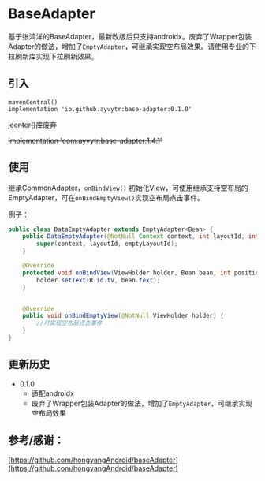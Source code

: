 # BaseAdapter

基于张鸿洋的BaseAdapter，最新改版后只支持androidx。废弃了Wrapper包装Adapter的做法，增加了`EmptyAdapter`，可继承实现空布局效果。请使用专业的下拉刷新库实现下拉刷新效果。



## 引入

```
mavenCentral()
implementation 'io.github.ayvytr:base-adapter:0.1.0'
```



~~jcenter()库废弃~~

~~implementation 'com.ayvytr:base-adapter:1.4.1'~~



## 使用

继承CommonAdapter，`onBindView()` 初始化View，可使用继承支持空布局的EmptyAdapter，可在`onBindEmptyView()`实现空布局点击事件。



例子：

```java
public class DataEmptyAdapter extends EmptyAdapter<Bean> {
    public DataEmptyAdapter(@NotNull Context context, int layoutId, int emptyLayoutId) {
        super(context, layoutId, emptyLayoutId);
    }

    @Override
    protected void onBindView(ViewHolder holder, Bean bean, int position, List payloads) {
        holder.setText(R.id.tv, bean.text);
    }


    @Override
    public void onBindEmptyView(@NotNull ViewHolder holder) {
		//可实现空布局点击事件
    }
}
```





## 更新历史

* 0.1.0
  * 适配androidx
  * 废弃了Wrapper包装Adapter的做法，增加了`EmptyAdapter`，可继承实现空布局效果



## 参考/感谢：

[https://github.com/hongyangAndroid/baseAdapter](https://github.com/hongyangAndroid/baseAdapter)

